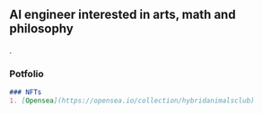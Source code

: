 ## AI engineer interested in arts, math and philosophy

.

### Potfolio

```markdown
### NFTs
1. [Opensea](https://opensea.io/collection/hybridanimalsclub)

```


